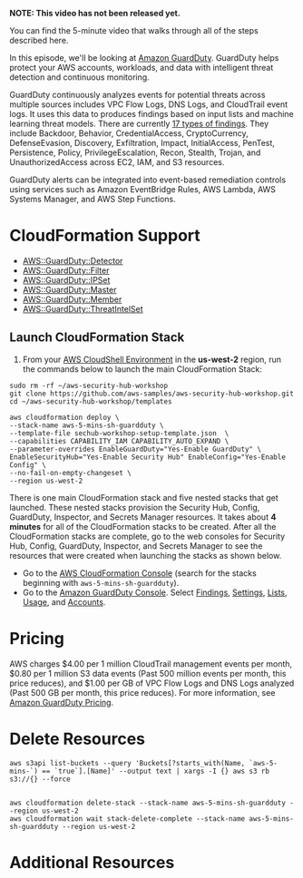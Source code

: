 **NOTE: This video has not been released yet.**

You can find the 5-minute video that walks through all of the steps described here. 

In this episode, we'll be looking at [Amazon GuardDuty](https://aws.amazon.com/guardduty/). GuardDuty helps protect your AWS accounts, workloads, and data with intelligent threat detection and continuous monitoring.

GuardDuty continuously analyzes events for potential threats across multiple sources includes VPC Flow Logs, DNS Logs, and CloudTrail event logs. It uses this data to produces findings based on input lists and machine learning threat models. There are currently [17 types of findings](https://docs.aws.amazon.com/guardduty/latest/ug/guardduty_finding-types-active.html#findings-table). They include Backdoor, Behavior, CredentialAccess, CryptoCurrency, DefenseEvasion, Discovery, Exfiltration, Impact, InitialAccess, PenTest, Persistence, Policy, PrivilegeEscalation, Recon, Stealth, Trojan, and UnauthorizedAccess across EC2, IAM, and S3 resources. 
 
GuardDuty alerts can be integrated into event-based remediation controls using services such as Amazon EventBridge Rules, AWS Lambda, AWS Systems Manager, and AWS Step Functions.

# CloudFormation Support
* [AWS::GuardDuty::Detector](https://docs.aws.amazon.com/AWSCloudFormation/latest/UserGuide/aws-resource-guardduty-detector.html)
* [AWS::GuardDuty::Filter](https://docs.aws.amazon.com/AWSCloudFormation/latest/UserGuide/aws-resource-guardduty-filter.html)
* [AWS::GuardDuty::IPSet](https://docs.aws.amazon.com/AWSCloudFormation/latest/UserGuide/aws-resource-guardduty-ipset.html)
* [AWS::GuardDuty::Master](https://docs.aws.amazon.com/AWSCloudFormation/latest/UserGuide/aws-resource-guardduty-master.html)
* [AWS::GuardDuty::Member](https://docs.aws.amazon.com/AWSCloudFormation/latest/UserGuide/aws-resource-guardduty-member.html)
* [AWS::GuardDuty::ThreatIntelSet](https://docs.aws.amazon.com/AWSCloudFormation/latest/UserGuide/aws-resource-guardduty-threatintelset.html)

## Launch CloudFormation Stack
1. From your [AWS CloudShell Environment](https://us-west-2.console.aws.amazon.com/cloudshell/home?region=us-west-2#) in the **us-west-2** region, run the commands below to launch the main CloudFormation Stack:

```
sudo rm -rf ~/aws-security-hub-workshop
git clone https://github.com/aws-samples/aws-security-hub-workshop.git
cd ~/aws-security-hub-workshop/templates

aws cloudformation deploy \
--stack-name aws-5-mins-sh-guardduty \
--template-file sechub-workshop-setup-template.json  \
--capabilities CAPABILITY_IAM CAPABILITY_AUTO_EXPAND \
--parameter-overrides EnableGuardDuty="Yes-Enable GuardDuty" \
EnableSecurityHub="Yes-Enable Security Hub" EnableConfig="Yes-Enable Config" \
--no-fail-on-empty-changeset \
--region us-west-2
```

There is one main CloudFormation stack and five nested stacks that get launched. These nested stacks provision the Security Hub, Config, GuardDuty, Inspector, and Secrets Manager resources. It takes about **4 minutes** for all of the CloudFormation stacks to be created. After all the CloudFormation stacks are complete, go to the web consoles for Security Hub, Config, GuardDuty, Inspector, and Secrets Manager to see the resources that were created when launching the stacks as shown below. 

* Go to the [AWS CloudFormation Console](https://us-west-2.console.aws.amazon.com/cloudformation/home?region=us-west-2#/stacks/) (search for the stacks beginning with `aws-5-mins-sh-guardduty`). 
* Go to the [Amazon GuardDuty Console](https://us-west-2.console.aws.amazon.com/guardduty/home?region=us-west-2#/). Select [Findings](https://us-west-2.console.aws.amazon.com/guardduty/home?region=us-west-2#/findings), [Settings](https://us-west-2.console.aws.amazon.com/guardduty/home?region=us-west-2#/settings), [Lists](https://us-west-2.console.aws.amazon.com/guardduty/home?region=us-west-2#/lists), [Usage](https://us-west-2.console.aws.amazon.com/guardduty/home?region=us-west-2#/usage), and [Accounts](https://us-west-2.console.aws.amazon.com/guardduty/home?region=us-west-2#/linked-accounts).

# Pricing
AWS charges $4.00 per 1 million CloudTrail management events per month, $0.80 per 1 million S3 data events (Past 500 million events per month, this price reduces), and $1.00 per GB of VPC Flow Logs and DNS Logs analyzed (Past 500 GB per month, this price reduces). For more information, see [Amazon GuardDuty Pricing](https://aws.amazon.com/guardduty/pricing/).

# Delete Resources

```
aws s3api list-buckets --query 'Buckets[?starts_with(Name, `aws-5-mins-`) == `true`].[Name]' --output text | xargs -I {} aws s3 rb s3://{} --force


aws cloudformation delete-stack --stack-name aws-5-mins-sh-guardduty --region us-west-2
aws cloudformation wait stack-delete-complete --stack-name aws-5-mins-sh-guardduty --region us-west-2

```

# Additional Resources
